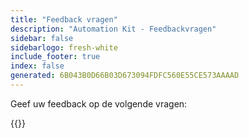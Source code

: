 ```yaml
---
title: "Feedback vragen"
description: "Automation Kit - Feedbackvragen"
sidebar: false
sidebarlogo: fresh-white
include_footer: true
index: false
generated: 6B043B0D66B03D673094FDFC560E55CE573AAAAD
---
```


Geef uw feedback op de volgende vragen:

{{<questions name="/content/nl/feedback.json" completed="Bedankt voor het invullen van de vragen" shownavigationbuttons="false" locale="nl">}}
